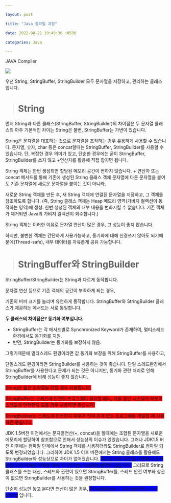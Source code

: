 ```yaml
---

layout: post

title: "Java 컴파일 과정"

date: 2022-08-21 19:49:36 +0530

categories: Java

---
```

JAVA Compiler


![](https://velog.velcdn.com/images/funnykyeon/post/e2376ae5-d552-46e0-acdb-94b8d199e546/image.png)

우선 String, StringBuffer, StringBuilder 모두 문자열을 저장하고, 관리하는 클래스입니다.

> #  String

먼저 String과 다른 클래스(StringBuffer, StringBuilder)의 차이점은 두 문자열 클래스의 아주 기본적인 차이는 String은 불변, StringBuffer는 가변이 있습니다.



String은 문자열을 대표하는 것으로 문자열을 조작하는 경우 유용하게 사용할 수 있습니다. 문자열, 숫자, char 등은 concat할때는 StringBuffer, StringBuilder를 사용할 수 있습니다. 단, 복잡한 경우 의미가 있고, 단순한 경우에는 굳이 StringBuffer, StringBuilder를 쓰지 않고 +연산자를 활용해 직접 합지면 됩니다.



String 객체는 한번 생성되면 할당된 메모리 공간이 변하지 않습니다. + 연산자 또는 concat 메서드를 통해 기존에 생성된 String 클래스 객체 문자열에 다른 문자열을 붙여도 기존 문자열에 새로운 문자열을 붙이는 것이 아니라,


새로운 String 객체를 만든 후, 새 String 객체에 연결된 문자열을 저장하고, 그 객체를 참조하도록 합니다. (즉, String 클래스 객체는 Heap 메모리 영역(가비지 컬렉션이 동작하는 영역)에 생성. 한번 생성된 객체의 내부 내용을 변화시킬 수 없습니다. 기존 객체가 제거되면 Java의 가비지 컬렉션이 회수합니다.)



String 객체는 이러한 이유로 문자열 연산이 많은 경우, 그 성능이 좋지 않습니다.


하지만, 불변한 객체는 간단하게 사용가능하고, 동기화에 대해 신경쓰지 않아도 되기때문에(Thread-safe),  내부 데이터를 자유롭게 공유 가능합니다.

> # StringBuffer와 StringBuilder



StringBuffer/StringBuilder는 String과 다르게 동작합니다.

문자열 연산 등으로 기존 객체의 공간이 부족하게 되는 경우,


기존의 버퍼 크기를 늘리며 유연하게 동작합니다. StringBuffer와 StringBuilder 클래스가 제공하는 메서드는 서로 동일합니다.



**두 클래스의 차이점은? 동기화 여부입니다.**

- StringBuffer는 각 메서드별로 Synchronized Keyword가 존재하여, 멀티스레드 환경에서도 동기화를 지원.
- 반면, StringBuilder는 동기화를 보장하지 않음.



그렇기때문에 멀티스레드 환경이라면 값 동기화 보장을 위해 StringBuffer를 사용하고,


단일스레드 환경이라면 StringBuilder를 사용하는 것이 좋습니다. 단일 스레드환경에서 StringBuffer를 사용한다고 문제가 되는 것은 아니지만, 동기화 관련 처리로 인해 StringBuilder에 비해 성능이 좋지 않습니다.



<span style='background-color: red'> String은 짧은 문자열을 더할 경우 사용합니다. </span>

<span style='background-color: red'> StringBuffer는 스레드에 안전한 프로그램이 필요할 때나, 개발 중인 시스템의 부분이 스레드에 안전한지 모를 경우 사용하면 좋습니다. </span>


<span style='background-color: red'> StringBuilder는 스레드에 안전한지 여부가 전혀 관계 없는 프로그램을 개발할 때 사용하면 좋습니다. </span>




JDK 1.5버전 이전에서는 문자열연산(+, concat)을 할때에는 조합된 문자열을 새로운 메모리에 할당하여 참조함으로 인해서 성능상의 이슈가 있었습니다. 그러나 JDK1.5 버전 이후에는 컴파일 단계에서 String 객체를 사용하더라도 StringBuilder로 컴파일 되도록 변경되었습니다. 그리하여 JDK 1.5 이후 버전에서는 String 클래스를 활용해도 StringBuilder와 성능상으로 차이가 없어졌습니다. <span style='background-color: blue'> 하지만 반복 루프를 사용해서 문자열을 더할 때에는 객체를 계속 추가한다는 사실에는 변함이 없습니다.</span> 그러므로 String 클래스를 쓰는 대신, 스레드와 관련이 있으면 StringBuffer를, 스레드 안전 여부와 상관이 없으면 StringBuilder를 사용하는 것을 권장합니다.



단순히 성능만 놓고 본다면 연산이 많은 경우, <span style='background-color: blue'>StringBuilder > StringBuffer >>> String</span> 입니다.




  
